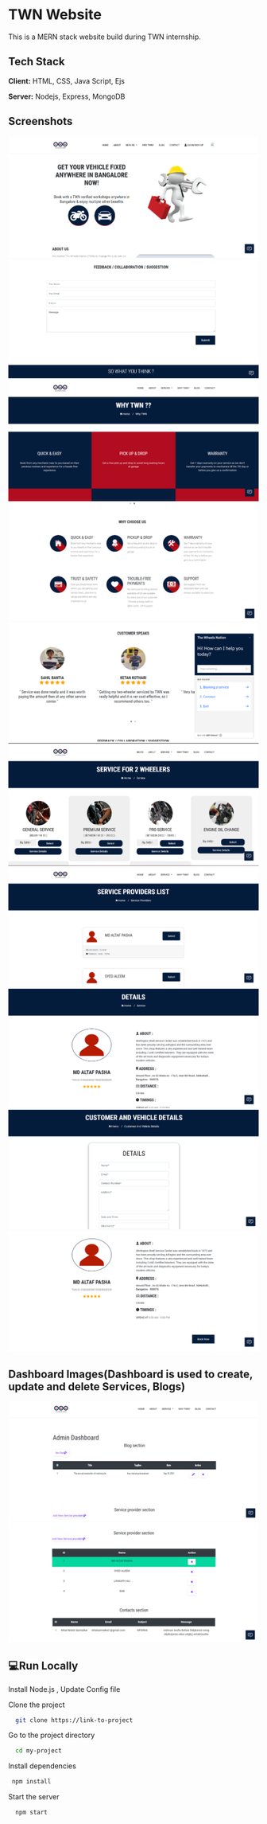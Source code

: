 # TWN Website
This is a MERN stack website build during TWN internship.

## Tech Stack

**Client:** HTML, CSS, Java Script, Ejs

**Server:** Nodejs, Express, MongoDB
  

## Screenshots
![](readme%20images/Screenshot%202022-01-14%20000713.png)
![](readme%20images/Screenshot%202022-01-14%20000752.png)
![](readme%20images/Screenshot%202022-01-14%20000819.png)
![](readme%20images/Screenshot%202022-01-14%20000845.png)
![](readme%20images/Screenshot%202022-01-14%20000920.png)
![](readme%20images/Screenshot%202022-01-14%20000949.png)
![](readme%20images/Screenshot%202022-01-14%20001012.png)
![](readme%20images/Screenshot%202022-01-14%20001039.png)
![](readme%20images/Screenshot%202022-01-14%20001105.png)
![](readme%20images/Screenshot%202022-01-14%20001134.png)



## Dashboard Images(Dashboard is used to create, update and delete Services, Blogs)



![](readme%20images/Screenshot%202022-01-14%20001206.png)
![](readme%20images/Screenshot%202022-01-14%20001228.png)




##  💻Run Locally

Install Node.js ,
Update Config file

Clone the project

```bash
  git clone https://link-to-project
```

Go to the project directory

```bash
  cd my-project
```

Install dependencies

```bash
 npm install 
```

Start the server

```bash
  npm start
```


